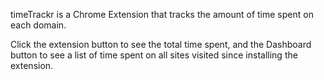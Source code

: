 timeTrackr is a Chrome Extension that tracks the amount of time spent on each domain. 

Click the extension button to see the total time spent, and the Dashboard button to see a list of time spent on all sites visited since installing the extension. 